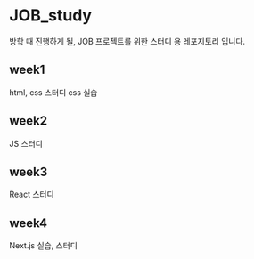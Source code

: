 # JOB_study

방학 때 진행하게 될, JOB 프로젝트를 위한 스터디 용 레포지토리 입니다.

## week1
html, css 스터디
css 실습

## week2
JS 스터디

## week3
React 스터디

## week4
Next.js 실습, 스터디